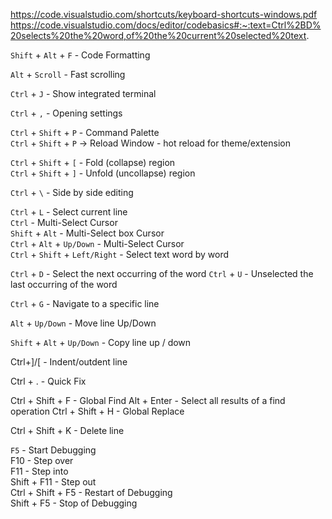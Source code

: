 https://code.visualstudio.com/shortcuts/keyboard-shortcuts-windows.pdf
https://code.visualstudio.com/docs/editor/codebasics#:~:text=Ctrl%2BD%20selects%20the%20word,of%20the%20current%20selected%20text.

`Shift` + `Alt` + `F` - Code Formatting

`Alt` + `Scroll` - Fast scrolling

`Ctrl` + `J` - Show integrated terminal

`Ctrl` + `,` - Opening settings     

`Ctrl` + `Shift` + `P` - Command Palette    
`Ctrl` + `Shift` + `P`  -> Reload Window  - hot reload for theme/extension

`Ctrl` + `Shift` + `[` - Fold (collapse) region     
`Ctrl` + `Shift` + `]` - Unfold (uncollapse) region

`Ctrl` + `\` - Side by side editing

`Ctrl` + `L` - Select current line   
`Ctrl` - Multi-Select Cursor   
`Shift` + `Alt` - Multi-Select box Cursor   
`Ctrl` + `Alt` + `Up/Down` - Multi-Select Cursor   
`Ctrl` + `Shift` + `Left/Right` - Select text word by word   

`Ctrl` + `D` - Select the next occurring of the word
`Ctrl` + `U` - Unselected the last occurring of the word

`Ctrl` + `G` - Navigate to a specific line

`Alt` + `Up/Down` - Move line Up/Down

`Shift` + `Alt` + `Up/Down` - Copy line up / down

Ctrl+]/[ - Indent/outdent line

Ctrl + . - Quick Fix


Ctrl + Shift + F - Global Find
Alt + Enter - Select all results of a find operation
Ctrl + Shift + H - Global Replace


Ctrl + Shift + K - Delete line    

`F5` - Start Debugging   
F10 - Step over   
F11 - Step into    
Shift + F11 - Step out    
Ctrl + Shift + F5 - Restart of Debugging     
Shift + F5 - Stop of Debugging    

